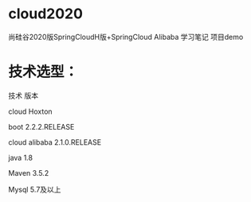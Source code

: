 # cloud2020
尚硅谷2020版SpringCloudH版+SpringCloud Alibaba 学习笔记 项目demo

# 技术选型：
技术             版本  

cloud           Hoxton  

boot            2.2.2.RELEASE  

cloud alibaba   2.1.0.RELEASE  

java            1.8  

Maven           3.5.2  

Mysql           5.7及以上  
